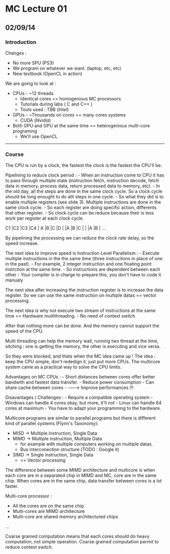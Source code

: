 # MC Lecture 01

## 02/09/14

### Introduction

Changes :

- No more SPU (PS3) 
- We program on whatever we want. (laptop, etc, etc)
- New textbook (OpenCL in action)

We are going to look at :

- CPUs - ~12 threads
	- Identical cores == homogenious MC processors
	- Tutorials during labs ( C and C++ )
	- Tools used : TBB (_Intel_)
- GPUs - ~Thousands on cores == many cores systems
	- CUDA (_Nvidia_)
- Both GPU and GPU at the same time == heterogenious multi-core programing
	- We'll use OpenCL

------------------------------------------

### Course

The CPU is run by a clock, the fastest the clock is the fastest the CPU'll be.

Pipelining to reduce clock period :
	- When an instruction come to CPU it has to pass through multiple state (instruction fetch, instruction decode, fetch data in memory, process data, return processed data to memory, etc).
	- In the old day, all the steps are done in the same clock cycle. So a clock cycle should be long enought to do allt steps in one cycle.
	- So what they did is to enable multiple registers (see slide 3). Multiple instructions are done in the same clock cycle.
	- So each register are doing specific action, differents that other register.
	- So clock cycle can be reduce because their is less work per register at each clock cycle.

C1    |C2    |C3    |C4    |
A     |B     |C     |D     |
      |A     |B     |C     |
      |      |A     |B     |
      ...

By pipelining the processing we can reduce the clock rate delay, so the speed increase.

The next idea to improve speed is Instruction Level Parallelism :
	- Execute multiple instructions in the the same time (three instrucitons in place of one in the past).
	- For example, 2 integer instruction and one floating point instrction at the same time.
	- So instructions are dependent between each other
	- Your compiler is in charge to prepare this, you don't have to code it manualy

The next idea after increasing the instruction register is to increase the data register.
So we can use the same instruction on multiple datas == vector processing.

The next idea is why not execute two stream of instructions at the same time == Hardware multithreading.
	- No need of context switch

After that nothing more can be done. And the memory cannot support the speed of the CPU.

Multi threading can help the memory wall, running two thread at the time, sitching : one is getting the memory, the other is executing and vice versa.

So they were blocked, and thats when the MC idea came up ! The idea : keep the CPU simple, don't rededign it, just put more CPUs.
The multicore system came as a practical way to solve the CPU limits.

Advantages on MC CPUs :
	- Short distances between cores offer better bandwith and fastest data transfer.
	- Reduce power consumption
	- Can share cache between cores
	- ---> Improve performances !!!

Disavantages / Challenges :
	- Require a compatible operating system
		- Windows can handle 4 cores okay, but more, it'll not
		- Linux can handle 64 cores at maximum
	- You have to adapt your programming to the hardware.

Multicore programs are similar to parallel programs but there is different kind of parallel systems (Flynn's Taxonomy):
- MISD -> Multiple instruction, Single Data
- MIMD -> Multiple instruction, Multiple Data
	- for example with multiple computers working on multiple datas.
	- Bus interconection structure (TODO : Google it)
- SIMD -> Single instruction, Single Data
	- == Vector processing

The difference between some MIMD architecture and multicore is when each core are in a separated chip in MIMD and MC, core are in the same chip. When cores are in the same chip, data transfer between cores is a lot faster.

Multi-core processor :
- All the cores are on the same chip
- Multi-cores are MIMD architecture
- Multi-core are shared memory architectured chips

...

Coarse grained computation means that each cores should do heavy computation, not simple operation. Coarse grained computation permit to reduce context switch.